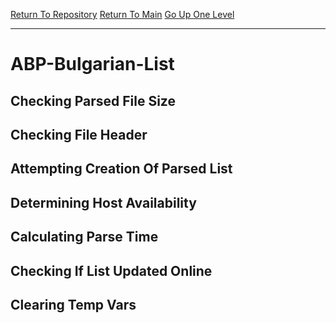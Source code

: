 [Return To Repository](https://github.com/DigitalWarrior/piholeparser/)
[Return To Main](https://github.com/DigitalWarrior/piholeparser/blob/master/RecentRunLogs/Mainlog.md)
[Go Up One Level](https://github.com/DigitalWarrior/piholeparser/blob/master/RecentRunLogs/TopLevelScripts/30-Processing-External-Blacklists.md)
____________________________________
# ABP-Bulgarian-List
## Checking Parsed File Size
## Checking File Header
## Attempting Creation Of Parsed List
## Determining Host Availability
## Calculating Parse Time
## Checking If List Updated Online
## Clearing Temp Vars
